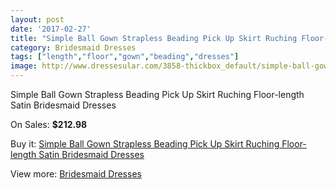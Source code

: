 ```yaml
---
layout: post
date: '2017-02-27'
title: "Simple Ball Gown Strapless Beading Pick Up Skirt Ruching Floor-length Satin Bridesmaid Dresses"
category: Bridesmaid Dresses
tags: ["length","floor","gown","beading","dresses"]
image: http://www.dressesular.com/3858-thickbox_default/simple-ball-gown-strapless-beading-pick-up-skirt-ruching-floor-length-satin-bridesmaid-dresses.jpg
---
```

Simple Ball Gown Strapless Beading Pick Up Skirt Ruching Floor-length Satin Bridesmaid Dresses

On Sales: **$212.98**
<a href="https://www.dressesular.com/bridesmaid-dresses/1561-simple-ball-gown-strapless-beading-pick-up-skirt-ruching-floor-length-satin-bridesmaid-dresses.html"><amp-img layout="responsive" width="600" height="600" src="//www.dressesular.com/3858-thickbox_default/simple-ball-gown-strapless-beading-pick-up-skirt-ruching-floor-length-satin-bridesmaid-dresses.jpg" alt="Simple Ball Gown Strapless Beading Pick Up Skirt Ruching Floor-length Satin Bridesmaid Dresses 0" /></a>

Buy it: [Simple Ball Gown Strapless Beading Pick Up Skirt Ruching Floor-length Satin Bridesmaid Dresses](https://www.dressesular.com/bridesmaid-dresses/1561-simple-ball-gown-strapless-beading-pick-up-skirt-ruching-floor-length-satin-bridesmaid-dresses.html "Simple Ball Gown Strapless Beading Pick Up Skirt Ruching Floor-length Satin Bridesmaid Dresses")

View more: [Bridesmaid Dresses](https://www.dressesular.com/4-bridesmaid-dresses "Bridesmaid Dresses")